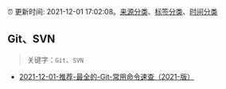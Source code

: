 :alarm_clock: 更新时间: 2021-12-01 17:02:08。[来源分类](../README.md)、[标签分类](../TAGS.md)、[时间分类](../TIMELINE.md)

## Git、SVN


> 关键字：`Git`、`SVN`



- [2021-12-01-推荐-最全的-Git-常用命令速查（2021-版）](https://toutiao.io/k/omfqktk) 